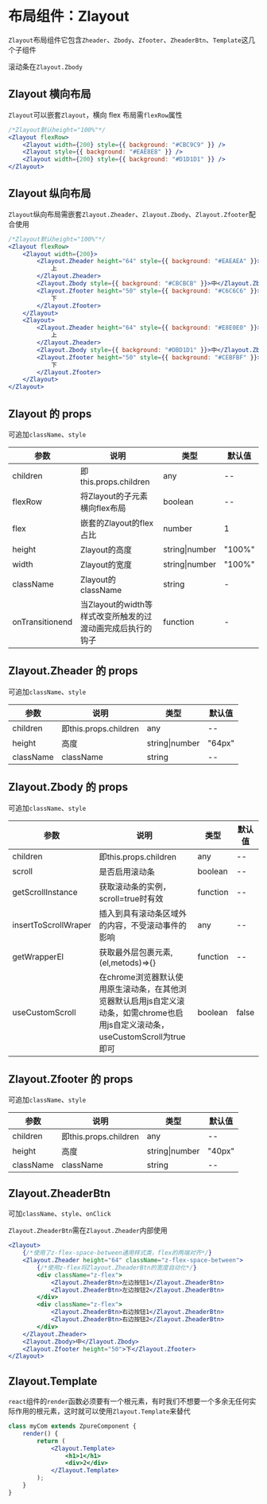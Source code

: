 <!--
 * @Author: zgt
 * @Date: 2018-08-21 10:59:31
 * @LastEditors: zgt
 * @LastEditTime: 2019-08-16 09:50:02
 * @Description: file content
 -->
<div class="z-doc-titles"></div>

# 布局组件：Zlayout

`Zlayout`布局组件它包含`Zheader`、`Zbody`、`Zfooter`、`ZheaderBtn`、`Template`这几个子组件

滚动条在`Zlayout.Zbody`

## Zlayout 横向布局

`Zlayout`可以嵌套`Zlayout`，横向 flex 布局需`flexRow`属性

<div class="z-demo-box" data-render="demo1" data-title="横向布局"></div>

```jsx
/*Zlayout默认height="100%"*/
<Zlayout flexRow>
	<Zlayout width={200} style={{ background: "#CBC9C9" }} />
	<Zlayout style={{ background: "#EAE8E8" }} />
	<Zlayout width={200} style={{ background: "#D1D1D1" }} />
</Zlayout>
```

## Zlayout 纵向布局

`Zlayout`纵向布局需嵌套`Zlayout.Zheader`、`Zlayout.Zbody`、`Zlayout.Zfooter`配合使用

<div class="z-demo-box" data-render="demo2" data-title="纵向布局"></div>

```jsx
/*Zlayout默认height="100%"*/
<Zlayout flexRow>
	<Zlayout width={200}>
		<Zlayout.Zheader height="64" style={{ background: "#EAEAEA" }}>
			上
		</Zlayout.Zheader>
		<Zlayout.Zbody style={{ background: "#CBCBCB" }}>中</Zlayout.Zbody>
		<Zlayout.Zfooter height="50" style={{ background: "#C6C6C6" }}>
			下
		</Zlayout.Zfooter>
	</Zlayout>
	<Zlayout>
		<Zlayout.Zheader height="64" style={{ background: "#E8E0E0" }}>
			上
		</Zlayout.Zheader>
		<Zlayout.Zbody style={{ background: "#DBD1D1" }}>中</Zlayout.Zbody>
		<Zlayout.Zfooter height="50" style={{ background: "#CEBFBF" }}>
			下
		</Zlayout.Zfooter>
	</Zlayout>
</Zlayout>
```

<div class="z-doc-titles"></div>

## Zlayout 的 props

可追加`className`、`style`

<table>
	<thead>
		<tr>
			<th>参数</th>
			<th>说明</th>
			<th>类型</th>
			<th>默认值</th>
		</tr>
	</thead>
	<tbody>
		<tr>
			<td>children</td>
			<td>即this.props.children</td>
			<td>any</td>
			<td>--</td>
		</tr>
		<tr>
			<td>flexRow</td>
			<td>将Zlayout的子元素横向flex布局</td>
			<td>boolean</td>
			<td>--</td>
		</tr>
		<tr>
			<td>flex</td>
			<td>嵌套的Zlayout的flex占比</td>
			<td>number</td>
			<td>1</td>
		</tr>
        <tr>
			<td>height</td>
			<td>Zlayout的高度</td>
			<td>string|number</td>
			<td>"100%"</td>
		</tr>
        <tr>
			<td>width</td>
			<td>Zlayout的宽度</td>
			<td>string|number</td>
			<td>"100%"</td>
		</tr>
        <tr>
			<td>className</td>
			<td>Zlayout的className</td>
			<td>string</td>
			<td>-</td>
		</tr>
        <tr>
			<td>onTransitionend</td>
			<td>当Zlayout的width等样式改变所触发的过渡动画完成后执行的钩子</td>
			<td>function</td>
			<td>-</td>
		</tr>
	</tbody>
</table>

<div class="z-doc-titles"></div>

## Zlayout.Zheader 的 props

可追加`className`、`style`

<table>
	<thead>
		<tr>
			<th>参数</th>
			<th>说明</th>
			<th>类型</th>
			<th>默认值</th>
		</tr>
	</thead>
	<tbody>
    	<tr>
			<td>children</td>
			<td>即this.props.children</td>
			<td>any</td>
			<td>--</td>
		</tr>
        <tr>
			<td>height</td>
			<td>高度</td>
			<td>string|number</td>
			<td>"64px"</td>
		</tr>
        <tr>
			<td>className</td>
			<td>className</td>
			<td>string</td>
			<td>--</td>
		</tr>
	</tbody>
</table>

<div class="z-doc-titles"></div>

## Zlayout.Zbody 的 props

可追加`className`、`style`

<table>
	<thead>
		<tr>
			<th>参数</th>
			<th>说明</th>
			<th>类型</th>
			<th>默认值</th>
		</tr>
	</thead>
	<tbody>
    	<tr>
			<td>children</td>
			<td>即this.props.children</td>
			<td>any</td>
			<td>--</td>
		</tr>
		<tr>
			<td>scroll</td>
			<td>是否启用滚动条</td>
			<td>boolean</td>
			<td>--</td>
		</tr>
		<tr>
			<td>getScrollInstance</td>
			<td>获取滚动条的实例，scroll=true时有效</td>
			<td>function</td>
			<td>--</td>
		</tr>
        <tr>
			<td>insertToScrollWraper</td>
			<td>插入到具有滚动条区域外的内容，不受滚动事件的影响</td>
			<td>any</td>
			<td>--</td>
		</tr>
        <tr>
			<td>getWrapperEl</td>
			<td>获取最外层包裹元素,(el,metods)=>{}</td>
			<td>function</td>
			<td>--</td>
		</tr>
        <tr>
			<td>useCustomScroll</td>
			<td>在chrome浏览器默认使用原生滚动条，在其他浏览器默认启用js自定义滚动条，如需chrome也启用js自定义滚动条，useCustomScroll为true即可</td>
			<td>boolean</td>
			<td>false</td>
		</tr>
	</tbody>
</table>

<div class="z-doc-titles"></div>

## Zlayout.Zfooter 的 props

可追加`className`、`style`

<table>
	<thead>
		<tr>
			<th>参数</th>
			<th>说明</th>
			<th>类型</th>
			<th>默认值</th>
		</tr>
	</thead>
	<tbody>
    	<tr>
			<td>children</td>
			<td>即this.props.children</td>
			<td>any</td>
			<td>--</td>
		</tr>
        <tr>
			<td>height</td>
			<td>高度</td>
			<td>string|number</td>
			<td>"40px"</td>
		</tr>
        <tr>
			<td>className</td>
			<td>className</td>
			<td>string</td>
			<td>--</td>
		</tr>
	</tbody>
</table>

<div class="z-doc-titles"></div>

## Zlayout.ZheaderBtn

可加`className`、`style`、`onClick`

`Zlayout.ZheaderBtn`需在`Zlayout.Zheader`内部使用

```jsx
<Zlayout>
	{/*使用了z-flex-space-between通用样式类，flex的两端对齐*/}
	<Zlayout.Zheader height="64" className="z-flex-space-between">
		{/*使用z-flex将Zlayout.ZheaderBtn的宽度自动化*/}
		<div className="z-flex">
			<Zlayout.ZheaderBtn>左边按钮1</Zlayout.ZheaderBtn>
			<Zlayout.ZheaderBtn>左边按钮2</Zlayout.ZheaderBtn>
		</div>
		<div className="z-flex">
			<Zlayout.ZheaderBtn>右边按钮1</Zlayout.ZheaderBtn>
			<Zlayout.ZheaderBtn>右边按钮2</Zlayout.ZheaderBtn>
		</div>
	</Zlayout.Zheader>
	<Zlayout.Zbody>中</Zlayout.Zbody>
	<Zlayout.Zfooter height="50">下</Zlayout.Zfooter>
</Zlayout>
```

<div class="z-doc-titles"></div>

## Zlayout.Template

`react`组件的`render`函数必须要有一个根元素，有时我们不想要一个多余无任何实际作用的根元素，这时就可以使用`Zlayout.Template`来替代

```jsx
class myCom extends ZpureComponent {
	render() {
		return (
			<Zlayout.Template>
				<h1>1</h1>
				<div>2</div>
			</Zlayout.Template>
		);
	}
}
```
